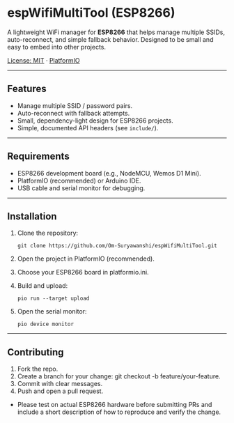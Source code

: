 # espWifiMultiTool (ESP8266)

A lightweight WiFi manager for **ESP8266** that helps manage multiple SSIDs,
auto-reconnect, and simple fallback behavior. Designed to be small and easy to
embed into other projects.

[License: MIT](LICENSE) · [PlatformIO](https://platformio.org)

---

## Features

- Manage multiple SSID / password pairs.  
- Auto-reconnect with fallback attempts.  
- Small, dependency-light design for ESP8266 projects.  
- Simple, documented API headers (see `include/`).

---

## Requirements

- ESP8266 development board (e.g., NodeMCU, Wemos D1 Mini).  
- PlatformIO (recommended) or Arduino IDE.  
- USB cable and serial monitor for debugging.

---

## Installation

1. Clone the repository:

   ```
   git clone https://github.com/Om-Suryawanshi/espWifiMultiTool.git
2. Open the project in PlatformIO (recommended).
3. Choose your ESP8266 board in platformio.ini.
4. Build and upload:
   ```
   pio run --target upload
5. Open the serial monitor:
   ```
   pio device monitor
---

## Contributing
1. Fork the repo.
2. Create a branch for your change: git checkout -b feature/your-feature.
3. Commit with clear messages.
4. Push and open a pull request.
- Please test on actual ESP8266 hardware before submitting PRs and include a short
description of how to reproduce and verify the change.
